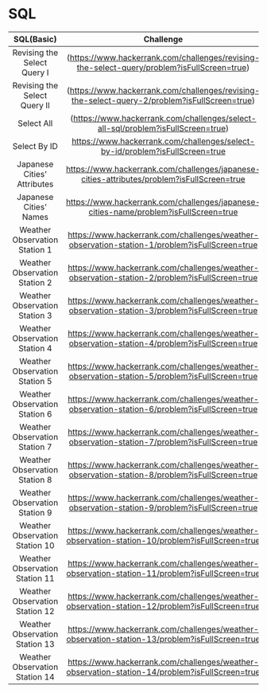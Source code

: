 # SQL

|  SQL(Basic)      |                                                           Challenge                                                          |                                                                           Solution                                                                          |
|:-------------------:|:----------------------------------------------------------------------------------------------------------------------------:|:-----------------------------------------------------------------------------------------------------------------------------------------------------------:|
|Revising the Select Query I| (https://www.hackerrank.com/challenges/revising-the-select-query/problem?isFullScreen=true)                        | [MySQL Solution](https://www.hackerrank.com/challenges/revising-the-select-query/submissions/code/240615061)              |
|Revising the Select Query II|(https://www.hackerrank.com/challenges/revising-the-select-query-2/problem?isFullScreen=true)|[MySQL Solution](https://www.hackerrank.com/challenges/revising-the-select-query-2/submissions/code/240616295)|
|Select All|(https://www.hackerrank.com/challenges/select-all-sql/problem?isFullScreen=true)|[MySQL Solution](https://www.hackerrank.com/challenges/select-all-sql/submissions/code/240616543)|
|Select By ID|https://www.hackerrank.com/challenges/select-by-id/problem?isFullScreen=true|[MySQL Solution](https://www.hackerrank.com/challenges/select-by-id/submissions/code/240616663)|
|Japanese Cities' Attributes|https://www.hackerrank.com/challenges/japanese-cities-attributes/problem?isFullScreen=true|[MySQL Solution](https://www.hackerrank.com/challenges/japanese-cities-attributes/submissions/code/240616844)|
|Japanese Cities' Names|https://www.hackerrank.com/challenges/japanese-cities-name/problem?isFullScreen=true|[MySQL Solution](https://www.hackerrank.com/challenges/japanese-cities-name/submissions/code/240616941)|
|Weather Observation Station 1|https://www.hackerrank.com/challenges/weather-observation-station-1/problem?isFullScreen=true|[MySQL Solution](https://www.hackerrank.com/challenges/weather-observation-station-1/submissions/code/240619497)|
|Weather Observation Station 2|https://www.hackerrank.com/challenges/weather-observation-station-2/problem?isFullScreen=true|[MySQL Solution](https://www.hackerrank.com/challenges/weather-observation-station-2/submissions/code/241305514)|
|Weather Observation Station 3|https://www.hackerrank.com/challenges/weather-observation-station-3/problem?isFullScreen=true|[MySQL Solution](https://www.hackerrank.com/challenges/weather-observation-station-3/submissions/code/240621036)|
|Weather Observation Station 4|https://www.hackerrank.com/challenges/weather-observation-station-4/problem?isFullScreen=true|[MySQL Solution](https://www.hackerrank.com/challenges/weather-observation-station-4/submissions/code/240622382)|
|Weather Observation Station 5 |https://www.hackerrank.com/challenges/weather-observation-station-5/problem?isFullScreen=true|[MySQL Solution](https://www.hackerrank.com/challenges/weather-observation-station-5/submissions/code/240731881)|
|Weather Observation Station 6|https://www.hackerrank.com/challenges/weather-observation-station-6/problem?isFullScreen=true|[MySQL Solution](https://www.hackerrank.com/challenges/weather-observation-station-6/submissions/code/240734599)|
|Weather Observation Station 7|https://www.hackerrank.com/challenges/weather-observation-station-7/problem?isFullScreen=true|[MySQL Solution](https://www.hackerrank.com/challenges/weather-observation-station-7/submissions/code/240735461)|
|Weather Observation Station 8|https://www.hackerrank.com/challenges/weather-observation-station-8/problem?isFullScreen=true|[MySQL Solution](https://www.hackerrank.com/challenges/weather-observation-station-8/submissions/code/240736068)|
|Weather Observation Station 9|https://www.hackerrank.com/challenges/weather-observation-station-9/problem?isFullScreen=true|[MySQL Solution](https://www.hackerrank.com/challenges/weather-observation-station-9/submissions/code/240740098)|
|Weather Observation Station 10|https://www.hackerrank.com/challenges/weather-observation-station-10/problem?isFullScreen=true|[MySQL Solution](https://www.hackerrank.com/challenges/weather-observation-station-10/submissions/code/240740203)|
|Weather Observation Station 11|https://www.hackerrank.com/challenges/weather-observation-station-11/problem?isFullScreen=true|[MySQL Solution](https://www.hackerrank.com/challenges/weather-observation-station-11/submissions/code/240740404)|
|Weather Observation Station 12|https://www.hackerrank.com/challenges/weather-observation-station-12/problem?isFullScreen=true|[MySQL Solution](https://www.hackerrank.com/challenges/weather-observation-station-12/submissions/code/240740528)|
|Weather Observation Station 13|https://www.hackerrank.com/challenges/weather-observation-station-13/problem?isFullScreen=true|[MySQL Solution](https://www.hackerrank.com/challenges/weather-observation-station-13/submissions/code/241307276)|
|Weather Observation Station 14|https://www.hackerrank.com/challenges/weather-observation-station-14/problem?isFullScreen=true|[MySQL Solution](https://www.hackerrank.com/challenges/weather-observation-station-14/submissions/code/241307654)|
